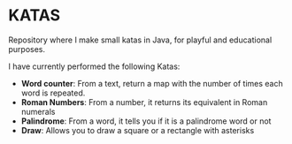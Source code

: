 # KATAS

Repository where I make small katas in Java, for playful and educational purposes.

I have currently performed the following Katas:

- **Word counter**: From a text, return a map with the number of times each word is repeated.
- **Roman Numbers**: From a number, it returns its equivalent in Roman numerals
- **Palindrome**: From a word, it tells you if it is a palindrome word or not
- **Draw**: Allows you to draw a square or a rectangle with asterisks
